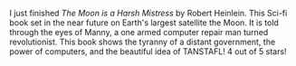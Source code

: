 I just finished *The Moon is a Harsh Mistress* by Robert Heinlein. This Sci-fi book set in the near future on Earth's largest satellite the Moon. It is told through the eyes of Manny, a one armed computer repair man turned revolutionist. This book shows the tyranny of a distant government, the power of computers, and the beautiful idea of TANSTAFL! 
4 out of 5 stars!